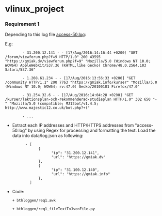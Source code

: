 # vlinux_project

### Requirement 1

Depending to this log file [access-50.log](https://github.com/gmiak/vlinux_project/blob/main/access-50k.log):

E.g: 
      
            - 31.200.12.141 - - [17/Aug/2016:14:16:44 +0200] "GET /forum/viewforum.php?f=9 HTTP/1.0" 200 43595 "https://gmiak.dv/viewforum.php?f=9" "Mozilla/5.0 (Windows NT 10.0; WOW64) AppleWebKit/537.36 (KHTML,like Gecko) Chrome/48.0.2564.103 Safari/537.36"
            
            - 1.208.61.234 - - [17/Aug/2016:13:56:33 +0200] "GET /community HTTP/1.1" 200 7763 "https://gmiak.info/kurser" "Mozilla/5.0 (Windows NT 10.0; WOW64; rv:47.0) Gecko/20100101 Firefox/47.0"
            
            - 31.254.32.6 - - [17/Aug/2016:14:04:28 +0200] "GET /kurser/lektionsplan-och-rekommenderad-studieplan HTTP/1.0" 302 650 "-" "Mozilla/5.0 (compatible; MJ12bot/v1.4.5; http://www.majestic12.co.uk/bot.php?+)"
            
            - ...


- Extract each IP addresses and HTTP/HTTPS addresses from "access-50.log" by using Regex for processing and formatting the text. Load the data into data/log.json as following:

            - [
                  {
                        "ip": "31.200.12.141",
                        "url": "https://gmiak.dv"
                  },
                  {
                        "ip": "31.100.12.140",
                        "url": "https://gmiak.info"
                  },
              ]


- Code:

      + bthloggen/req1.awk

      + bthloggen/req1_fileTextToJsonFile.py
